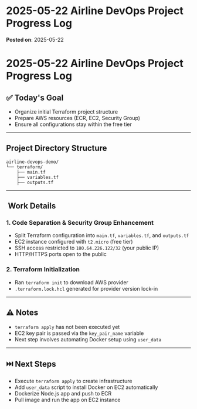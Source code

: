 # 2025-05-22 Airline DevOps Project Progress Log
**Posted on**: 2025-05-22

<h1>  2025-05-22 Airline DevOps Project Progress Log</h1>
<h2>✅ Today's Goal</h2>
<ul>
<li>Organize initial Terraform project structure</li>
<li>Prepare AWS resources (ECR, EC2, Security Group)</li>
<li>Ensure all configurations stay within the free tier</li>
</ul>
<hr />
<h2>  Project Directory Structure</h2>
<pre><code>airline-devops-demo/
└── terraform/
    ├── main.tf
    ├── variables.tf
    ├── outputs.tf</code></pre><hr />
<h2> ️ Work Details</h2>
<h3>1. Code Separation &amp; Security Group Enhancement</h3>
<ul>
<li>Split Terraform configuration into <code>main.tf</code>, <code>variables.tf</code>, and <code>outputs.tf</code></li>
<li>EC2 instance configured with <code>t2.micro</code> (free tier)</li>
<li>SSH access restricted to <code>180.64.226.122/32</code> (your public IP)</li>
<li>HTTP/HTTPS ports open to the public</li>
</ul>
<h3>2. Terraform Initialization</h3>
<ul>
<li>Ran <code>terraform init</code> to download AWS provider</li>
<li><code>.terraform.lock.hcl</code> generated for provider version lock-in</li>
</ul>
<hr />
<h2>⚠️ Notes</h2>
<ul>
<li><code>terraform apply</code> has not been executed yet</li>
<li>EC2 key pair is passed via the <code>key_pair_name</code> variable</li>
<li>Next step involves automating Docker setup using <code>user_data</code></li>
</ul>
<hr />
<h2>⏭️ Next Steps</h2>
<ul>
<li>Execute <code>terraform apply</code> to create infrastructure</li>
<li>Add <code>user_data</code> script to install Docker on EC2 automatically</li>
<li>Dockerize Node.js app and push to ECR</li>
<li>Pull image and run the app on EC2 instance</li>
</ul>